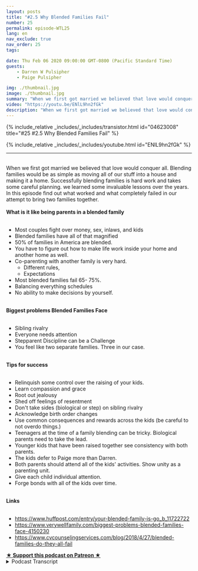 ```yaml
---
layout: posts
title: "#2.5 Why Blended Families Fail"
number: 25
permalink: episode-WTL25
lang: en
nav_exclude: true
nav_order: 25
tags:

date: Thu Feb 06 2020 09:00:00 GMT-0800 (Pacific Standard Time)
guests:
    - Darren W Pulsipher
    - Paige Pulsipher

img: ./thumbnail.jpg
image: ./thumbnail.jpg
summary: "When we first got married we believed that love would conquer all. Blending families would be as simple as moving all of our stuff into a house and making it a home. Successfully blending families is hard work and takes some careful planning. we learned some invaluable lessons over the years. In this episode find out what worked and what completely failed in our attempt to bring two families together."
video: "https://youtu.be/ENlL9hn2fGk"
description: "When we first got married we believed that love would conquer all. Blending families would be as simple as moving all of our stuff into a house and making it a home. Successfully blending families is hard work and takes some careful planning. we learned some invaluable lessons over the years. In this episode find out what worked and what completely failed in our attempt to bring two families together."
---
```


<div>
{% include_relative _includes/_includes/transistor.html id="04623008" title="#25 #2.5 Why Blended Families Fail" %}

{% include_relative _includes/_includes/youtube.html id="ENlL9hn2fGk" %}
</div>

---

<html><head></head><body><div><br>When we first got married we believed that love would conquer all. Blending families would be as simple as moving all of our stuff into a house and making it a home. Successfully blending families is hard work and takes some careful planning. we learned some invaluable lessons over the years. In this episode find out what worked and what completely failed in our attempt to bring two families together.</div><div><strong><br>What is it like being parents in a blended family<br></strong><br></div><ul><li>Most couples fight over money, sex, inlaws, and kids</li><li>Blended families have all of that magnified</li><li>50% of families in America are blended.</li><li>You have to figure out how to make life work inside your home and another home as well.</li><li>Co-parenting with another family is very hard.<ul><li>Different rules,</li><li>Expectations</li></ul></li><li>Most blended families fail 65- 75%.</li><li>Balancing everything schedules</li><li>No ability to make decisions by yourself.</li></ul><div><strong><br>Biggest problems Blended Families Face<br></strong><br></div><ul><li>Sibling rivalry</li><li>Everyone needs attention</li><li>Stepparent Discipline can be a Challenge</li><li>You feel like two separate families. Three in our case.</li></ul><div><strong><br>Tips for success<br></strong><br></div><ul><li>Relinquish some control over the raising of your kids.</li><li>Learn compassion and grace</li><li>Root out jealousy</li><li>Shed off feelings of resentment</li><li>Don't take sides (biological or step) on sibling rivalry&nbsp;</li><li>Acknowledge birth order changes</li><li>Use common consequences and rewards across the kids (be careful to not overdo things.)</li><li>Teenagers at the time of a family blending can be tricky. Biological parents need to take the lead.</li><li>Younger kids that have been raised together see consistency with both parents.</li><li>The kids defer to Paige more than Darren.</li><li>Both parents should attend all of the kids' activities. Show unity as a parenting unit.</li><li>Give each child individual attention.</li><li>Forge bonds with all of the kids over time.</li></ul><div><strong><br>Links<br></strong><br></div><ul><li><a href="https://www.huffpost.com/entry/your-blended-family-is-go_b_11722722">https://www.huffpost.com/entry/your-blended-family-is-go_b_11722722</a></li><li><a href="https://www.verywellfamily.com/biggest-problems-blended-families-face-4150230">https://www.verywellfamily.com/biggest-problems-blended-families-face-4150230</a></li><li><a href="https://www.google.com/url?q=https://www.cvcounselingservices.com/blog/2018/4/27/blended-families-do-they-all-fail&amp;sa=D&amp;source=hangouts&amp;ust=1581014446839000&amp;usg=AFQjCNFtmfjFge4IpkNKTM1ZDdsc2U9Wrw">https://www.cvcounselingservices.com/blog/2018/4/27/blended-families-do-they-all-fail</a></li></ul>
<strong>
  <a href="https://www.patreon.com/wheresthelemonade" target="_donate" rel="payment" title="★ Support this podcast on Patreon ★">★ Support this podcast on Patreon ★</a>
</strong></body></html>

<details>
<summary> Podcast Transcript </summary>

<p></p>

</details>
